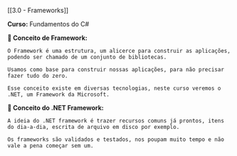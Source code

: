 [[3.0 - Frameworks]]

**Curso:** Fundamentos do C# 

**📖 Conceito de Framework:**  

```
O Framework é uma estrutura, um alicerce para construir as aplicações, podendo ser chamado de um conjunto de bibliotecas.

Usamos como base para construir nossas aplicações, para não precisar fazer tudo do zero.

Esse conceito existe em diversas tecnologias, neste curso veremos o .NET, um Framework da Microsoft.
```

**📖 Conceito do .NET Framework:** 

```
A ideia do .NET framework é trazer recursos comuns já prontos, itens do dia-a-dia, escrita de arquivo em disco por exemplo.

Os frameworks são validados e testados, nos poupam muito tempo e não vale a pena começar sem um.
```
